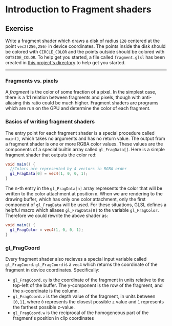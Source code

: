 # Introduction to Fragment shaders

## Exercise

Write a fragment shader which draws a disk of radius `128` centered at the point `vec2(256,256)` in device coordinates. The points inside the disk should be colored with `CIRCLE_COLOR` and the points outside should be colored with `OUTSIDE_COLOR`. To help get you started, a file called `fragment.glsl` has been created in <a href="/open/07-frag-1" target="_blank">this project's directory</a> to help get you started.

***

### Fragments vs. pixels

A *fragment* is the color of some fraction of a pixel. In the simplest case, there is a 1:1 relation between fragments and pixels, though with anti-aliasing this ratio could be much higher. Fragment shaders are programs which are run on the GPU and determine the color of each fragment.

### Basics of writing fragment shaders

The entry point for each fragment shader is a special procedure called `main()`, which takes no arguments and has no return value.  The output from a fragment shader is one or more RGBA color values.  These values are the components of a special builtin array called `gl_FragData[]`.  Here is a simple fragment shader that outputs the color red:

```glsl
void main() {
  //Colors are represented by 4 vectors in RGBA order
  gl_FragData[0] = vec4(1, 0, 0, 1);
}
```

The n-th entry in the `gl_FragData[n]` array represents the color that will be written to the color attachment at position `n`. When we are rendering to the drawing buffer, which has only one color attachment, only the first component of `gl_FragData` will be used. For these situations, GLSL defines a helpful macro which aliases `gl_FragData[0]` to the variable `gl_FragColor`.  Therefore we could rewrite the above shader as:

```glsl
void main() {
  gl_FragColor = vec4(1, 0, 0, 1);
}
```

### gl_FragCoord

Every fragment shader also recieves a special input variable called `gl_FragCoord`. `gl_FragCoord` is a `vec4` which returns the coordinate of the fragment in device coordinates. Specifically:

* `gl_FragCoord.xy` is the coordinate of the fragment in units relative to the top-left of the buffer.  The y-component is the row of the fragment, and the x-coordinate is the column.
* `gl_FragCoord.z` is the depth value of the fragment, in units between `[0,1]`, where `0` represents the closest possible z value and `1` represents the farthest possible z-value.
* `gl_FragCoord.w` is the reciprocal of the homogeneous part of the fragment's position in clip coordinates
